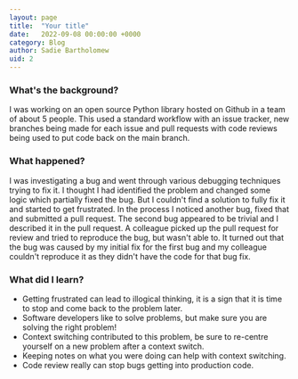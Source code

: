 ```yaml
---
layout: page
title:  "Your title"
date:   2022-09-08 00:00:00 +0000
category: Blog
author: Sadie Bartholomew
uid: 2
---
```


### What's the background?

I was working on an open source Python library hosted on Github in a team of about 5 people. 
This used a standard workflow with an issue tracker, new branches being made for each issue and pull requests with code reviews being used to put code back on the main branch.

### What happened?

I was investigating a bug and went through various debugging techniques trying to fix it. I thought I had identified the problem and changed some logic which partially fixed the bug.
But I couldn't find a solution to fully fix it and started to get frustrated. In the process I noticed another bug, fixed that and submitted a pull request. The second bug
appeared to be trivial and I described it in the pull request. A colleague picked up the pull request for review and tried to reproduce the bug, but wasn't able to. 
It turned out that the bug was caused by my initial fix for the first bug and my colleague couldn't reproduce it as they didn't have the code for that bug fix.


### What did I learn?
* Getting frustrated can lead to illogical thinking, it is a sign that it is time to stop and come back to the problem later.
* Software developers like to solve problems, but make sure you are solving the right problem!
* Context switching contributed to this problem, be sure to re-centre yourself on a new problem after a context switch.
* Keeping notes on what you were doing can help with context switching.
* Code review really can stop bugs getting into production code.
